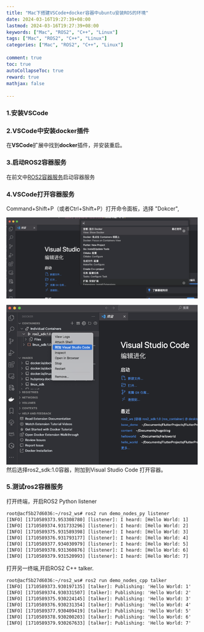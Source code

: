 ```yaml
---
title: "Mac下搭建VSCode+docker容器中ubuntu安装ROS的环境"
date: 2024-03-16T19:27:39+08:00
lastmod: 2024-03-16T19:27:39+08:00
keywords: ["Mac", "ROS2", "C++", "Linux"]
tags: ["Mac", "ROS2", "C++", "Linux"]
categories: ["Mac", "ROS2", "C++", "Linux"]

comment: true
toc: true
autoCollapseToc: true
reward: true
mathjax: false

---
```


<!--more-->

### 1.安装VSCode

### 2.VSCode中安装docker插件
在**VSCode**扩展中找到**docker**插件，并安装重启。

### 3.启动ROS2容器服务

在前文中[ROS2容器服务](https://ksnowlv.github.io/post/ros/mac下通过docker中的linux配置和安装ros2/)启动容器服务

### 4.VSCode打开容器服务

Command+Shift+P（或者Ctrl+Shift+P）打开命令面板，选择 "Dokcer",

![image](../../images/ros/Mac下搭建VSCode+docker容器中ubuntu安装ROS的环境/docker_open.png)

![image](../../images/ros/Mac下搭建VSCode+docker容器中ubuntu安装ROS的环境/docker_overview.png)
然后选择ros2_sdk:1.0容器，附加到Visual Studio Code 打开容器。

### 5.测试ros2容器服务

打开终端，开启ROS2 Python listener

```shell
root@acf5b27d6036:~/ros2_ws# ros2 run demo_nodes_py listener
[INFO] [1710589373.953308780] [listener]: I heard: [Hello World: 1]
[INFO] [1710589374.931733296] [listener]: I heard: [Hello World: 2]
[INFO] [1710589375.931589398] [listener]: I heard: [Hello World: 3]
[INFO] [1710589376.931793177] [listener]: I heard: [Hello World: 4]
[INFO] [1710589377.934030979] [listener]: I heard: [Hello World: 5]
[INFO] [1710589378.931360876] [listener]: I heard: [Hello World: 6]
[INFO] [1710589379.931520993] [listener]: I heard: [Hello World: 7]
```

打开另一终端,开启ROS2 C++ talker.

```shell
root@acf5b27d6036:~/ros2_ws# ros2 run demo_nodes_cpp talker
[INFO] [1710589373.930197135] [talker]: Publishing: 'Hello World: 1'
[INFO] [1710589374.930331507] [talker]: Publishing: 'Hello World: 2'
[INFO] [1710589375.930224145] [talker]: Publishing: 'Hello World: 3'
[INFO] [1710589376.930231354] [talker]: Publishing: 'Hello World: 4'
[INFO] [1710589377.930409419] [talker]: Publishing: 'Hello World: 5'
[INFO] [1710589378.930200203] [talker]: Publishing: 'Hello World: 6'
[INFO] [1710589379.930267633] [talker]: Publishing: 'Hello World: 7'
```

